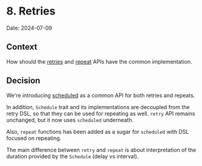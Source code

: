 # 8. Retries

Date: 2024-07-09

## Context

How should the [retries](../retries.md) and [repeat](../repeat.md) APIs have the common implementation.

## Decision

We're introducing [scheduled](../scheduled.md) as a common API for both retries and repeats.

In addition, `Schedule` trait and its implementations are decoupled from the retry DSL, so that they can be used for repeating as well.
`retry` API remains unchanged, but it now uses `scheduled` underneath.

Also, `repeat` functions has been added as a sugar for `scheduled` with DSL focused on repeating.

The main difference between `retry` and `repeat` is about interpretation of the duration provided by the `Schedule` (delay vs interval).
